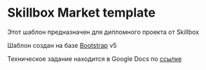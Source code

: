 # Skillbox Market template

Этот шаблон предназначен для дипломного проекта от Skillbox

Шаблон создан на базе [Bootstrap](https://getbootstrap.com/) v5

Техническое задание находится в Google Docs
по [ссылке](https://docs.google.com/document/d/1YhRC11YF8rXnCgNRnUVgSTjq9zcJyLnEsEHbBuym_T0/edit?usp=sharing)